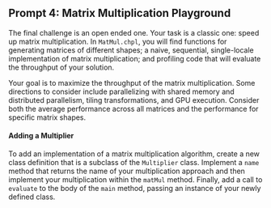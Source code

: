 ## Prompt 4: Matrix Multiplication Playground

The final challenge is an open ended one. Your task is a classic one: speed up matrix multiplication. In `MatMul.chpl`, you will find functions for generating matrices of different shapes; a naive, sequential, single-locale implementation of matrix multiplication; and profiling code that will evaluate the throughput of your solution.

Your goal is to maximize the throughput of the matrix multiplication. Some directions to consider include parallelizing with shared memory and distributed parallelism, tiling transformations, and GPU execution. Consider both the average performance across all matrices and the performance for specific matrix shapes.

#### Adding a Multiplier

To add an implementation of a matrix multiplication algorithm, create a new class definition that is a subclass of the `Multiplier` class. 
Implement a `name` method that returns the name of your multiplication approach and then implement your multiplication within the `matMul` method. 
Finally, add a call to `evaluate` to the body of the `main` method, passing an instance of your newly defined class.